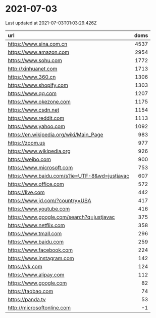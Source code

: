 # 2021-07-03

<!-- BEGIN -->
Last updated at 2021-07-03T01:03:29.426Z

url | doms
:- | -:
https://www.sina.com.cn | 4537
https://www.amazon.com | 2954
https://www.sohu.com | 1772
http://xinhuanet.com | 1713
https://www.360.cn | 1306
https://www.shopify.com | 1303
https://www.qq.com | 1207
https://www.okezone.com | 1175
https://www.csdn.net | 1154
https://www.reddit.com | 1113
https://www.yahoo.com | 1092
https://en.wikipedia.org/wiki/Main_Page | 983
https://zoom.us | 977
https://www.wikipedia.org | 926
https://weibo.com | 900
https://www.microsoft.com | 753
https://www.baidu.com/s?ie=UTF-8&wd=justjavac | 607
https://www.office.com | 572
https://live.com | 442
https://www.jd.com/?country=USA | 417
https://www.youtube.com | 416
https://www.google.com/search?q=justjavac | 375
https://www.netflix.com | 358
https://www.tmall.com | 296
https://www.baidu.com | 259
https://www.facebook.com | 224
https://www.instagram.com | 142
https://vk.com | 124
https://www.alipay.com | 112
https://www.google.com | 82
https://taobao.com | 74
https://panda.tv | 53
http://microsoftonline.com | -1
<!-- END -->
